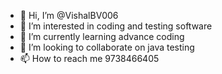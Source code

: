 - 👋 Hi, I’m @VishalBV006
- 👀 I’m interested in coding and testing software
- 🌱 I’m currently learning advance coding 
- 💞️ I’m looking to collaborate on java testing 
- 📫 How to reach me 9738466405

<!---
VishalBV006/VishalBV006 is a ✨ special ✨ repository because its `README.md` (this file) appears on your GitHub profile.
You can click the Preview link to take a look at your changes.
--->
